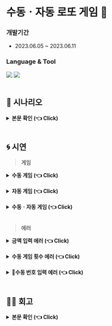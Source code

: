 # 수동ㆍ자동 로또 게임 🎰

### 개발기간 
 - 2023.06.05 ~ 2023.06.11

### Language & Tool
<div>
	<img src="https://img.shields.io/badge/Java-007396?style=flat&logo=Java&logoColor=white" />
  <img src="https://img.shields.io/badge/IntelliJ-000000?style=flat&logo=intellijidea&logoColor=white" />
  </div>
<br>

## 📑 시나리오
<details>
  <summary><b>본문 확인 (👈 Click)</b></summary>
  <div markdown="1">
    <br>
	  
- 로또 게임을 진행 할 금액을 입력 받는다.
  - 로또는 한 게임 당 천원이다. (한 게임 당 여섯개의 번호가 발급된다.)
  - 입력 금액과 로또 한장의 금액이 나눠 떨어져야 한다. (검증로직)
  - 1회 구매 한도는 최소 천원이상이다.
 <br>
 
- 수동으로 발급 할 로또 게임 수를 입력 받는다. 그리고 그 수에 맞게 로또 번호를 입력 받는다.
  - 이어서 수동 발급 장수를 제외한 장수만큼 자동으로 로또 티켓을 생성한다.
  - 로또 한 게임에는 여섯 개의 정수가 중복 없이 존재한다.
    - 로또 번호는 1 ~ 45 이다.
    - 입력 받은 번호는 오름차순으로 정렬 된다.
 <br>
 
- 로또 티켓 구매가 완료 되면 게임을 시작한다.
  - 로또게임 한 회차당 여섯개의 당첨번호와 보너스 볼이 존재한다.
  - 당첨 번호는 중복되는 숫자가 없는 정수 값이다.
  - 보너스 볼 역시 당첨번호와 중복되면 안된다.
  - 상금은 아래와 같다.
    - 3개 일치 시 상금 : 5,000원
    - 4개 일치 시 상금 : 50,000원
    - 5개 일치 시 상금 : 1,500,000원
    - 5개 일치 + 보너스 볼 상금 : 30,000,000원
    - 6개 일치 상금 : 2,000,000,000원 (20억)
 <br>
 
- 당첨 결과를 기준으로 구체적인 수익률과 수익률에 대한 해석을 출력할 수 있다.
  - 수익률 = 당첨금액 / 구매금액
  - 수익률에 따른 해석은 아래를 따른다.
    - 수익률 < 1 : 손해
    - 수익률 = 1 : 본전
    - 수익률 > 1 : 이익
  - 수익률이 1 이상이 될 때, 게임은 자동 종료된다. 

 <br>
    </div>
</details>
<br>

## 🌀 시연

 > **게임**

<details>
  <summary><b> 수동 게임 (👈 Click)</b></summary>
  <div markdown="1">
    <br>
    
  ![수동게임](https://github.com/teh4/LottoGame/assets/131750928/60701630-fade-4756-a7cd-3c3ff99d2d57)
  <br>

  수동으로 게임을 진행할 시 6개의 번호를 하나하나 입력 받는다.<br>
  6개의 번호를 입력 하면 한 줄의 로또 번호가 리스트로 들어간다.<br>
  위의 시연 모습에서 수익률이 1 미만이기에 로또 게임이 자동 재시작된다. <br>
  
  </div>
</details>
<br>

<details>
  <summary><b> 자동 게임 (👈 Click)</b></summary>
  <div markdown="1">
    <br>
    
 ![자동게임](https://github.com/teh4/LottoGame/assets/131750928/ec4586ba-c666-40fc-a0b2-b082ebfaebe0)
<br>

자동으로 게임을 진행을 하기 위해서는 게임 진행을 위한 금액을 입력 후 0을 입력하면 게임 진행이 전체 자동 게임으로 진행 된다.<br>
0을 입력하면 바로 나의 로또 번호가 생성되어 당첨 결과를 바로 알 수 있다.<br>
위의 시연 모습에서 수익률이 1 로 로또 게임이 종료된다. <br>

  </div>
</details>
<br>

<details>
  <summary><b> 수동ㆍ자동 게임 (👈 Click)</b></summary>
  <div markdown="1">
    <br>
    
![수동자동게임](https://github.com/teh4/LottoGame/assets/131750928/2f267615-3ac1-4f59-a193-c28888b89e05)
 <br>
 
 로또 번호 수동 입력과 자동 번호 생성을 동시에 하고 싶다면, 게임 진행을 위한 금액 입력 후 수동으로 진행할 게임 횟수를 전체 게임 횟수 미만으로 입력하면 된다.<br>
 전체 게임에서 수동으로 진행할 게임을 제외한 게임들은 전부 자동으로 게임으로 진행되어 로또 번호들이 자동 생성된다.<br>
 수동으로 진행하는 게임의 번호 입력은 수동 게임과 동일한 방법으로 진행된다. <br>
 위의 시연 모습에서 수익률이 0.5로 로또 게임이 자동 재시작된다.<br>
 
  </div>
</details>
<br>

> **에러**
<details>
  <summary><b> 금액 입력 에러 (👈 Click)</b></summary>
  <div markdown="1">
    <br>
    
 ![금액에러](https://github.com/teh4/LottoGame/assets/131750928/38e4e4bf-b0e8-4f95-9e53-f0b390dea900)
  <br>
  금액 1000원 당 게임 1번 이기에 금액은 1000원 단위로 입력해야 한다.<br>
  1000원 단위로 잘못 입력하면 에러 메세지와 함께 재입력을 유도한다. <br>
  </div>
</details>
<br>

<details>
  <summary><b> 수동 게임 횟수 에러 (👈 Click)</b></summary>
  <div markdown="1">
    <br>
    
![수동횟수에러](https://github.com/teh4/LottoGame/assets/131750928/8739005d-0c62-4df4-856c-7e121cfea720)
<br>
수동으로 진행할 게임 횟수의 최대값은 전체 게임 횟수이다.<br>
따라서 전체 게임 횟수보다 큰 값을 입력하면 에러 메세지와 함께 재입력을 유도한다.<br>

  </div>
</details>
<br>

<details>
  <summary><b> 수동 번호 입력 에러 (👈 Click)</b></summary>
  <div markdown="1">
    <br>
    
![수동번호에러](https://github.com/teh4/LottoGame/assets/131750928/c97560b1-8fa0-43d9-8437-0b186cfeabda)
 <br>
 이전에 입력한 번호와 동일하게 입력하면 에러메세지와 함께 재입력을 유도한다.<br>
또한, 로또 번호는 1~45 사이로 입력해야 하며, 다른 범위의 숫자를 입력하면 에러 메세지와 함께 재입력을 유도한다.<br>
  </div>
</details>
<br>

## ✍🏻 회고
<details>
  <summary><b>본문 확인 (👈 Click)</b></summary>
  <div markdown="1">
    <br> 시나리오가 주어진 상태로 시나리오 조건에 맞게 구현하는 프로젝트였습니다.
    <br> 시나리오를 직접 구상하지 않았기에 시나리오 이해가 먼저였습니다.
    <br> 이번 프로젝트는 MVC를 공부하는 도중에 진행했기에 역할을 나누어 Controll, View, Service, Prize 4개의 단으로 나누어서 진행했습니다. 
    <br> 각 단에서 종속 관계에 대해 이해하고 추후 스프링에서 진행 할 MVC 패턴에 대한 이해도를 높였던 프로젝트였습니다.
    <br> 추후 시간이 된다면 자바 프로젝트가 아닌 스프링 프로젝트로 발전시키고 싶습니다.
    <br>
  </div>
</details>
<br>
